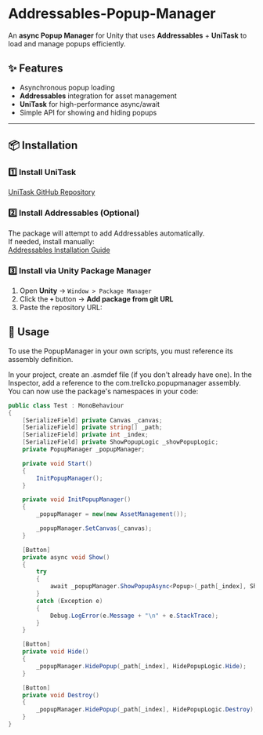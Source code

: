 # Addressables-Popup-Manager

An **async Popup Manager** for Unity that uses **Addressables** + **UniTask** to load and manage popups efficiently.  

## ✨ Features
- Asynchronous popup loading  
- **Addressables** integration for asset management  
- **UniTask** for high-performance async/await  
- Simple API for showing and hiding popups  

---

## 📦 Installation

### 1️⃣ Install UniTask  
[UniTask GitHub Repository](https://github.com/Cysharp/UniTask)  

### 2️⃣ Install Addressables (Optional)  
The package will attempt to add Addressables automatically.  
If needed, install manually:  
[Addressables Installation Guide](https://docs.unity3d.com/Packages/com.unity.addressables@2.4/manual/installation-guide.html)  

### 3️⃣ Install via Unity Package Manager  
1. Open **Unity** → `Window > Package Manager`  
2. Click the **`+`** button → **Add package from git URL**  
3. Paste the repository URL:

## 🚀 Usage
To use the PopupManager in your own scripts, you must reference its assembly definition.

In your project, create an .asmdef file (if you don't already have one).
In the Inspector, add a reference to the com.trellcko.popupmanager assembly.
You can now use the package's namespaces in your code:

```csharp
public class Test : MonoBehaviour
{
    [SerializeField] private Canvas _canvas;
    [SerializeField] private string[] _path;
    [SerializeField] private int _index;
    [SerializeField] private ShowPopupLogic _showPopupLogic;
    private PopupManager _popupManager;

    private void Start()
    {
        InitPopupManager();
    }

    private void InitPopupManager()
    {
        _popupManager = new(new AssetManagement());

        _popupManager.SetCanvas(_canvas);
    }

    [Button]
    private async void Show()
    {
        try
        {
            await _popupManager.ShowPopupAsync<Popup>(_path[_index], ShowPopupLogic.Stack);
        }
        catch (Exception e)
        {
            Debug.LogError(e.Message + "\n" + e.StackTrace);
        }
    }

    [Button]
    private void Hide()
    {
        _popupManager.HidePopup(_path[_index], HidePopupLogic.Hide);
    }

    [Button]
    private void Destroy()
    {
        _popupManager.HidePopup(_path[_index], HidePopupLogic.Destroy);
    }
}
```
